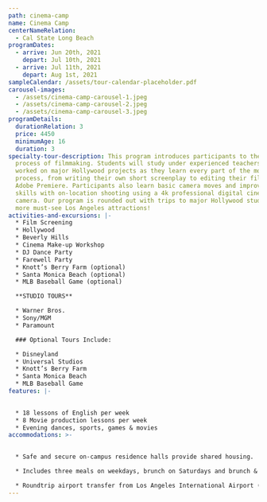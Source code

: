 ```yaml
---
path: cinema-camp
name: Cinema Camp
centerNameRelation:
  - Cal State Long Beach
programDates:
  - arrive: Jun 20th, 2021
    depart: Jul 10th, 2021
  - arrive: Jul 11th, 2021
    depart: Aug 1st, 2021
sampleCalendar: /assets/tour-calendar-placeholder.pdf
carousel-images:
  - /assets/cinema-camp-carousel-1.jpeg
  - /assets/cinema-camp-carousel-2.jpeg
  - /assets/cinema-camp-carousel-3.jpeg
programDetails:
  durationRelation: 3
  price: 4450
  minimumAge: 16
  duration: 3
specialty-tour-description: This program introduces participants to the exciting
  process of filmmaking. Students will study under experienced teachers who have
  worked on major Hollywood projects as they learn every part of the moviemaking
  process, from writing their own short screenplay to editing their film on
  Adobe Premiere. Participants also learn basic camera moves and improve their
  skills with on-location shooting using a 4k professional digital cinema
  camera. Our program is rounded out with trips to major Hollywood studios and
  more must-see Los Angeles attractions!
activities-and-excursions: |-
  * Film Screening
  * Hollywood
  * Beverly Hills
  * Cinema Make-up Workshop
  * DJ Dance Party
  * Farewell Party
  * Knott’s Berry Farm (optional)
  * Santa Monica Beach (optional)
  * MLB Baseball Game (optional)

  **STUDIO TOURS**

  * Warner Bros.
  * Sony/MGM
  * Paramount

  ### Optional Tours Include:

  * Disneyland 
  * Universal Studios 
  * Knott’s Berry Farm 
  * Santa Monica Beach 
  * MLB Baseball Game
features: |-
  

  * 18 lessons of English per week
  * 8 Movie production lessons per week
  * Evening dances, sports, games & movies
accommodations: >-
  

  * Safe and secure on-campus residence halls provide shared housing.

  * Includes three meals on weekdays, brunch on Saturdays and brunch & dinner on Sundays.

  * Roundtrip airport transfer from Los Angeles International Airport (LAX).
---
```

